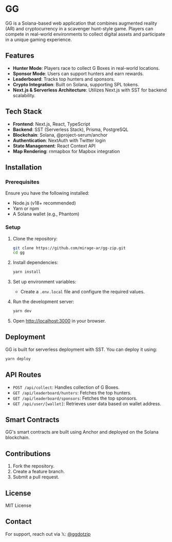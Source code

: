 # GG

GG is a Solana-based web application that combines augmented reality (AR) and cryptocurrency in a scavenger hunt-style game. Players can compete in real-world environments to collect digital assets and participate in a unique gaming experience.

## Features
- **Hunter Mode**: Players race to collect G Boxes in real-world locations.
- **Sponsor Mode**: Users can support hunters and earn rewards.
- **Leaderboard**: Tracks top hunters and sponsors.
- **Crypto Integration**: Built on Solana, supporting SPL tokens.
- **Next.js & Serverless Architecture**: Utilizes Next.js with SST for backend scalability.

## Tech Stack
- **Frontend**: Next.js, React, TypeScript
- **Backend**: SST (Serverless Stack), Prisma, PostgreSQL
- **Blockchain**: Solana, @project-serum/anchor
- **Authentication**: NextAuth with Twitter login
- **State Management**: React Context API
- **Map Rendering**: rnmapbox for Mapbox integration

## Installation
### Prerequisites
Ensure you have the following installed:
- Node.js (v18+ recommended)
- Yarn or npm
- A Solana wallet (e.g., Phantom)

### Setup
1. Clone the repository:
   ```sh
   git clone https://github.com/mirage-ar/gg-zip.git
   cd gg
   ```
2. Install dependencies:
   ```sh
   yarn install
   ```
3. Set up environment variables:
   - Create a `.env.local` file and configure the required values.

4. Run the development server:
   ```sh
   yarn dev
   ```
5. Open [http://localhost:3000](http://localhost:3000) in your browser.

## Deployment
GG is built for serverless deployment with SST. You can deploy it using:
```sh
yarn deploy
```

## API Routes
- `POST /api/collect`: Handles collection of G Boxes.
- `GET /api/leaderboard/hunters`: Fetches the top hunters.
- `GET /api/leaderboard/sponsors`: Fetches the top sponsors.
- `GET /api/user/[wallet]`: Retrieves user data based on wallet address.

## Smart Contracts
GG's smart contracts are built using Anchor and deployed on the Solana blockchain.

## Contributions
1. Fork the repository.
2. Create a feature branch.
3. Submit a pull request.

## License
MIT License

## Contact
For support, reach out via 𝕏: [@ggdotzip](https://x.com/ggdotzip)

